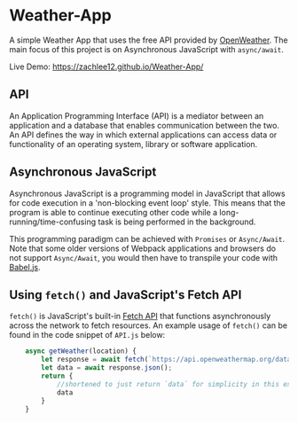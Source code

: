 # Weather-App
A simple Weather App that uses the free API provided by [OpenWeather](https://openweathermap.org/api). The main focus of this project is on Asynchronous JavaScript with `async/await`.  

Live Demo: https://zachlee12.github.io/Weather-App/

## API
An Application Programming Interface (API) is a mediator between an application and a database that enables communication between the two. An API defines the way in which external applications can access data or functionality of an operating system, library or software application. 

## Asynchronous JavaScript
Asynchronous JavaScript is a programming model in JavaScript that allows for code execution in a 'non-blocking event loop' style. This means that the program is able to continue executing other code while a long-running/time-confusing task is being performed in the background.  

This programming paradigm can be achieved with `Promises` or `Async/Await`. Note that some older versions of Webpack applications and browsers do not support `Async/Await`, you would then have to transpile your code with [Babel.js](https://babeljs.io/).


## Using `fetch()` and JavaScript's Fetch API
`fetch()` is JavaScript's built-in [Fetch API](https://developer.mozilla.org/en-US/docs/Web/API/Fetch_API/Using_Fetch) that functions asynchronously across the network to fetch resources. An example usage of `fetch()` can be found in the code snippet of `API.js` below: 

```javascript
    async getWeather(location) {
        let response = await fetch(`https://api.openweathermap.org/data/2.5/weather?units=imperial&q=${location}&id=524901&appid=11652fc51470764e7d0282d884bd3840`)
        let data = await response.json();
        return {
            //shortened to just return `data` for simplicity in this example
            data
        }
    }
```


